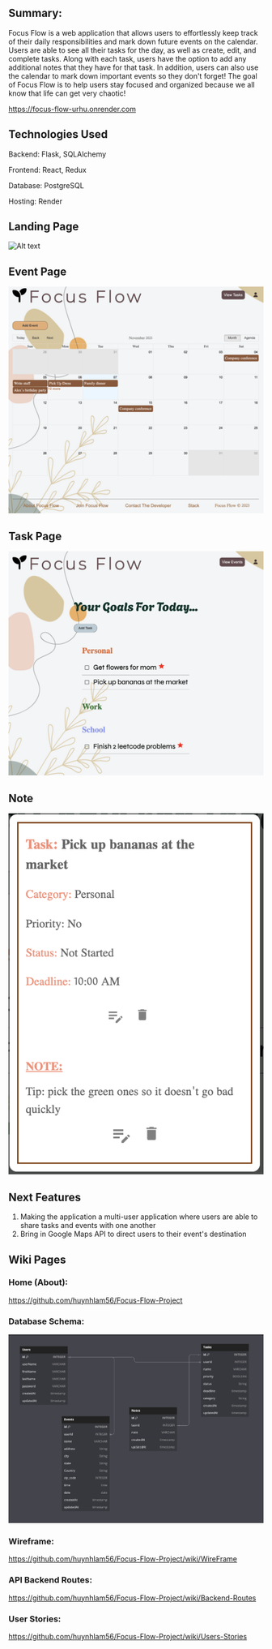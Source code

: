 ## Summary:
Focus Flow is a web application that allows users to effortlessly keep track of their daily responsibilities and mark down future events on the calendar.
Users are able to see all their tasks for the day, as well as create, edit, and complete tasks. Along with each task, users have the option to add any additional
notes that they have for that task. In addition, users can also use the calendar to mark down important events so they don't forget! The goal of Focus Flow is to help users stay focused and organized because we all know that life can get very chaotic!

https://focus-flow-urhu.onrender.com

## Technologies Used
Backend: Flask, SQLAlchemy

Frontend: React, Redux

Database: PostgreSQL

Hosting: Render

## Landing Page
![Alt text](landing.png)

## Event Page
![Alt text](Calendar.png)

## Task Page
![Alt text](Tasks.png)

## Note
![Alt text](Note.png)

## Next Features
1. Making the application a multi-user application where users are able to share tasks and events with one another
2. Bring in Google Maps API to direct users to their event's destination

## Wiki Pages

### Home (About):
https://github.com/huynhlam56/Focus-Flow-Project

### Database Schema:
![Alt text](dbschema.png)

### Wireframe:
https://github.com/huynhlam56/Focus-Flow-Project/wiki/WireFrame

### API Backend Routes:
https://github.com/huynhlam56/Focus-Flow-Project/wiki/Backend-Routes

### User Stories:
https://github.com/huynhlam56/Focus-Flow-Project/wiki/Users-Stories
